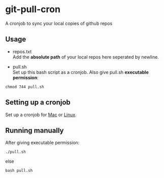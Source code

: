 # git-pull-cron
A cronjob to sync your local copies of github repos

## Usage  
* repos.txt  
Add the **absolute path** of your local repos here seperated by newline.  

* pull.sh  
Set up this bash script as a cronjob. Also give pull.sh **executable permission**:   
```
chmod 744 pull.sh
```

## Setting up a cronjob  
Set up a cronjob for [Mac](https://medium.com/better-programming/https-medium-com-ratik96-scheduling-jobs-with-crontab-on-macos-add5a8b26c30) or [Linux](https://opensource.com/article/17/11/how-use-cron-linux).  

## Running manually 
After giving executable permission:  
```
./pull.sh
```
else  
```
bash pull.sh
```
